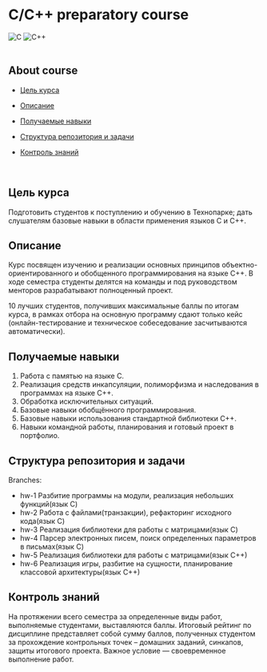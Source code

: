 <div  align="left">
  
# C/C++ preparatory course   
![C](https://img.shields.io/badge/-C-090909?style=for-the-badge&logo=C&logoColor=6296CC)
![C++](https://img.shields.io/badge/-C++-090909?style=for-the-badge&logo=C%2b%2b&logoColor=6296CC) 
<br>
  <br>
  
  
  
## About course
  
-  [Цель курса](#course_perpose)
 
-  [Описание](#description)
 
-  [Получаемые навыки](#acquired_skills)
  
-  [Структура репозитория и задачи](#tasks_and_structure)
  
-  [Контроль знаний](#knowledge_control)
<br>
  
  
  
## Цель курса <a name = "course_perpose"></a>
  
Подготовить студентов к поступлению и обучению в Технопарке; дать слушателям базовые навыки в области применения языков С и С++.

  
  
## Описание <a name = "description"></a>
  
Курс посвящен изучению и реализации основных принципов объектно-ориентированного и обобщенного программирования на языке С++. В ходе семестра студенты делятся на команды и под руководством менторов разрабатывают полноценный проект.

10  лучших студентов, получивших максимальные баллы по итогам курса, в рамках отбора на основную программу сдают только кейс (онлайн-тестирование и техническое собеседование засчитываются автоматически).

  
  
## Получаемые навыки <a name = "acquired_skills"></a>
  
1. Работа с памятью на языке С.
2. Реализация средств инкапсуляции, полиморфизма и наследования в программах на языке С++.
3. Обработка исключительных ситуаций.
4. Базовые навыки обобщённого программирования.
5. Базовые навыки использования стандартной библиотеки С++.
6. Навыки командной работы, планирования и готовый проект в портфолио.

  
  
## Структура репозитория и задачи <a name = "tasks_and_structure"></a>
Branches:
- hw-1 Разбитие программы на модули, реализация небольших функций(язык С)
- hw-2 Работа с файлами(транзакции), рефакторинг исходного кода(язык С)
- hw-3 Реализация библиотеки для работы с матрицами(язык С)
- hw-4 Парсер электронных писем, поиск определенных параметров в письмах(язык С)
- hw-5 Реализация библиотеки для работы с матрицами(язык С++)
- hw-6 Реализация игры, разбитие на сущности, планирование классовой архитектуры(язык С++)
  
  
  
## Контроль знаний <a name = "knowledge_control"></a>
  
На протяжении всего семестра за определенные виды работ, выполняемые студентами, выставляются баллы. Итоговый рейтинг по дисциплине представляет собой сумму баллов, полученных студентом за прохождение контрольных точек – домашних заданий, синкапов, защиты итогового проекта.
Важное условие — своевременное выполнение работ.
